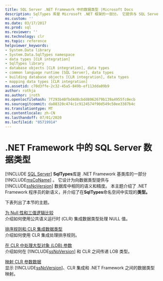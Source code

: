 ```yaml
---
title: SQL Server .NET Framework 中的数据类型 |Microsoft Docs
description: SqlTypes 库是 Microsoft .NET 框架的一部分。 它提供与 SQL Server 数据库中的数据类型具有相同的语义和精度的数据类型。
ms.custom: ''
ms.date: 03/17/2017
ms.prod: sql
ms.reviewer: ''
ms.technology: clr
ms.topic: reference
helpviewer_keywords:
- System.Data library
- System.Data.SqlTypes namespace
- data types [CLR integration]
- SqlTypes library
- database objects [CLR integration], data types
- common language runtime [SQL Server], data types
- building database objects [CLR integration], data types
- mapping data types [CLR integration]
ms.assetid: c70d3ffe-2c32-45a5-849b-ef113dda09b9
author: rothja
ms.author: jroth
ms.openlocfilehash: 7f293b40fbd4d8cbdd8062679b139a4955fc0ecb
ms.sourcegitcommit: da88320c474c1c9124574f90d549c50ee3387b4c
ms.translationtype: MT
ms.contentlocale: zh-CN
ms.lasthandoff: 07/01/2020
ms.locfileid: "85719914"
---
```

# <a name="sql-server-data-types-in-the-net-framework"></a>.NET Framework 中的 SQL Server 数据类型
 [!INCLUDE [SQL Server](../../includes/applies-to-version/sqlserver.md)]
  **SqlTypes**库是 .NET Framework 基类库的一部分 [!INCLUDE[msCoName](../../includes/msconame-md.md)] 。 它设计为向数据类型提供与 [!INCLUDE[ssNoVersion](../../includes/ssnoversion-md.md)] 数据库中相同的语义和精度。 本主题介绍了 .NET Framework 程序员的新语义，并介绍了在**SqlTypes**命名空间中实现的**类型。**  
  
 下表列出了本节的主题。  
  
 [为 Null 性和三值逻辑比较](../../relational-databases/clr-integration-database-objects-types-net-framework/nullability-and-three-value-logic-comparisons.md)  
 介绍如何使用公共语义运行时 (CLR) 集成数据类型处理 NULL 值。  
  
 [排序规则和 CLR 集成数据类型](../../relational-databases/clr-integration-database-objects-types-net-framework/collation-and-clr-integration-data-types.md)  
 介绍如何使用 CLR 集成处理排序规则。  
  
 [在 CLR 中处理大型对象 &#40;LOB&#41; 参数](../../relational-databases/clr-integration-database-objects-types-net-framework/handling-large-object-lob-parameters-in-the-clr.md)  
 介绍如何在 [!INCLUDE[ssNoVersion](../../includes/ssnoversion-md.md)] 和 CLR 之间传递 LOB 类型。  
  
 [映射 CLR 参数数据](../../relational-databases/clr-integration-database-objects-types-net-framework/mapping-clr-parameter-data.md)  
 显示 [!INCLUDE[ssNoVersion](../../includes/ssnoversion-md.md)]、CLR 集成和 .NET Framework 之间的数据类型映射。  
  
  
